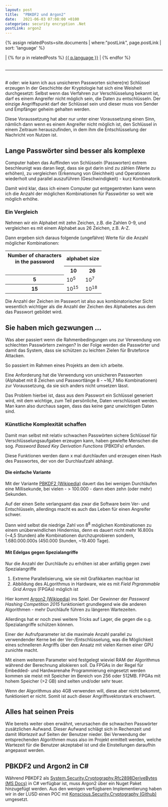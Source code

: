 ```yaml
---
layout: post
title:  "PBKDF2 und Argon2"
date:   2021-06-03 07:08:00 +0100
categories: security encryption .Net
postLink: argon2
---
```

{% assign relatedPosts=site.documents | where:"postLink", page.postLink | sort: 'language' %}

<div class="language">
|
    {% for p in relatedPosts %}
      <a class="{{ p.language }}" href="{{ site.base-url }}{{ p.url }}">{{ p.language }}</a> |
    {% endfor %}
</div><br/>
<hr>
<br/>
# oder: wie kann ich aus unsicheren Passworten sichere(re) Schlüssel erzeugen
In der Geschichte der Kryptologie hat sich eine Weisheit durchgesetzt: Selbst wenn das Verfahren zur Verschlüsselung bekannt ist, darf es einem Angreifer nicht möglich sein, die Daten zu entschlüsseln.
Der einzige Angriffspunkt darf der Schlüssel sein und dieser muss von Sender und Empfänger geheim gehalten werden.

Diese Voraussetzung hat aber nur unter einer Voraussetzung einen Sinn, nämlich dann wenn es einem Angreifer nicht möglich ist, den Schlüssel in einem Zeitraum herauszufinden, in dem ihm die Entschlüsselung der Nachricht von Nutzen ist.

## Lange Passwörter sind besser als komplexe
Computer haben das Auffinden von Schlüsseln (Passworten) extrem beschleunigt was daran liegt, dass sie gut darin sind zu zählen (Werte zu erhöhen), zu vergleichen (Erkennung von Gleichheit) und Operationen wiederholt und parallel auszuführen (Geschwindigkeit) - kurz Kombinatorik.

Damit wird klar, dass ich einem Computer gut entgegentreten kann wenn ich die Anzahl der möglichen Kombinationen für Passwörter so weit wie möglich erhöhe.

### Ein Vergleich
Nehmen wir ein Alphabet mit zehn Zeichen, z.B. die Zahlen 0-9, und vergleichen es mit einem Alphabet aus 26 Zeichen, z.B. A-Z.

Dann ergeben sich daraus folgende (ungefähre) Werte für die Anzahl möglicher Kombinationen:

<table>
    <tr><th>Number of characters<br/>in the password</th><th colspan="2">alphabet size</th></tr>
    <tr><td></td><th>10</th><th>26</th></tr>
    <tr><th>5</th><td>10<sup>5</sup></td><td>10<sup>7</sup></td></tr>
    <tr><th>15</th><td>10<sup>15</sup></td><td>10<sup>18</sup></td></tr>
</table>

Die Anzahl der Zeichen im Passwort ist also aus kombinatorischer Sicht wesentlich wichtiger als die Anzahl der Zeichen des Alphabetes aus dem das Passwort gebildet wird.

## Sie haben mich gezwungen ...
Was aber passiert wenn die Rahmenbedingungen uns zur Verwendung von schlechten Passwörtern zwingen? In der Folge werden die Passwörter und damit das System, dass sie schützen zu leichten Zielen für Bruteforce Attacken.

So passiert im Rahmen eines Projekts an dem ich arbeite.

Eine Anforderung hat die Verwendung von unsicheren Passworten (Alphabet mit 8 Zeichen und Passwortlänge 8 - ~16,7 Mio Kombinationen) zur Voraussetzung, da sie sich anders nicht umsetzen lässt.

Das Problem hierbei ist, dass aus dem Passwort ein Schlüssel generiert wird, mit dem wichtige, zum Teil persönliche, Daten verschlüsselt werden. Man kann also durchaus sagen, dass das keine ganz unwichtigen Daten sind.

### Künstliche Komplexität schaffen
Damit man selbst mit relativ schwachen Passwörten sichere Schlüssel für Verschlüsselungsaufgaben erzeugen kann, haben gewiefte Menschen die sog. _Password Based Key Derivation Functions_ (PBKDFs) erfunden.

Diese Funktionen werden dann x mal durchlaufen und erzeugen einen Hash des Passwortes, der von der Durchlaufzahl abhängt.

#### Die einfache Variante
Mit der Variante [PBKDF2 (Wikipedia)](https://de.wikipedia.org/wiki/PBKDF2) dauert das bei wenigen Durchläufen eine Millisekunde, bei vielen - > 100.000 - dann eben zehn (oder mehr) Sekunden.

Auf der einen Seite verlangsamt das zwar die Software beim Ver- und Entschlüsseln, allerdings macht es auch das Leben für einen Angreifer schwer.

Dann wird selbst die niedrige Zahl von 8<sup>8</sup> möglichen Kombinationen zu einem unüberwindlichen Hinderniss, denn es dauert nicht mehr 16.800s (~4,5 Stunden) alle Kombinationen durchzuprobieren sondern, 1.680.000.000s (450.000 Stunden, ~19.400 Tage).

#### Mit Edelgas gegen Spezialangriffe
Nur die Anzahl der Durchläufe zu erhöhen ist aber anfällig gegen zwei Spezialangriffe
1. Extreme Parallelisierung, wie sie mit Grafikkarten machbar ist
2. Abbildung des ALgorithmus in Hardware, wie es mit _Field Prgrammable Grid Arrays_ (FPGAs) möglich ist

Hier kommt [Argon2 (Wikipedia)](https://de.wikipedia.org/wiki/Argon2) ins Spiel. Der Gewinner der _Password Hashing Competition 2015_ funktioniert grundlegend wie die anderen Algorithmen - mehr Durchläufe führen zu längeren Wartezeiten.

Allerdings hat er noch zwei weitere Tricks auf Lager, die gegen die o.g. Spezialangriffe schützen können.

Einer der Aufrufparameter ist die maximale Anzahl parallel zu verwendender Kerne bei der Ver-/Entschlüsselung, was die Möglichkeit eines schnelleren Angriffs über den Ansatz mit vielen Kernen einer GPU zunichte macht.

Mit einem weiteren Parameter wird festgelegt wieviel RAM der Algorithmus während der Berechnung allokieren soll.
Da FPGAs in der Regel für Embedded- und Hardwarenahe Programmierung eingesetzt werden kommen sie meist mit Speicher im Bereich von 256 oder 512MB. FPGAs mit hohem Speicher (>2 GB) sind selten und/oder sehr teuer.

Wenn der Algorithmus also 4GB verwenden will, diese aber nicht bekommt, funktioniert er nicht. Somit ist auch dieser Angriffsvektorstark erschwert.

## Alles hat seinen Preis
Wie bereits weiter oben erwähnt, verursachen die schwachen Passwörter zusätzlichen Aufwand. Dieser Aufwand schlägt sich in Rechenzeit und damit _Wartezeit_ auf Seiten der Benutzer nieder.
Bei Verwendung der entsprechenden Algorithmen muss also im Projekt ermittelt werden, welche Wartezeit für die Benutzer akzeptabel ist und die Einstellungen daraufhin angepasst werden.

## PBKDF2 und Argon2 in C#
Während PBKDF2 als [System.Security.Cryptography.Rfc2898DeriveBytes (MS Docs)](https://docs.microsoft.com/en-us/dotnet/api/system.security.cryptography.rfc2898derivebytes?view=net-5.0) in C# verfügbar ist, muss Argon2 über ein Nuget Paket hinzugefügt werden. Aus den wenigen verfügbaren Implementierung haben wir in der LUSD einen POC mit [Konscious.Security.Cryptography (Github)](https://github.com/kmaragon/Konscious.Security.Cryptography) umgesetzt.

